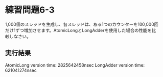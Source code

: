 # 練習問題6-3

1,000個のスレッドを生成し、各スレッドは、ある1つのカウンターを100,000回だけ1ずつ増加させます。AtomicLongとLongAdderを使用した場合の性能を比較しなさい。

## 実行結果

AtomicLong version time: 2825642458nsec
 LongAdder version time: 621041274nsec
